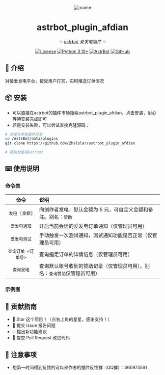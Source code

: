 
<div align="center">

![:name](https://count.getloli.com/@astrbot_plugin_afdian?name=astrbot_plugin_afdian&theme=minecraft&padding=6&offset=0&align=top&scale=1&pixelated=1&darkmode=auto)

# astrbot_plugin_afdian

_✨ [astrbot](https://github.com/AstrBotDevs/AstrBot) 爱发电插件 ✨_  

[![License](https://img.shields.io/badge/License-MIT-green.svg)](https://opensource.org/licenses/MIT)
[![Python 3.10+](https://img.shields.io/badge/Python-3.10%2B-blue.svg)](https://www.python.org/)
[![AstrBot](https://img.shields.io/badge/AstrBot-3.4%2B-orange.svg)](https://github.com/Soulter/AstrBot)
[![GitHub](https://img.shields.io/badge/作者-Zhalslar-blue)](https://github.com/Zhalslar)

</div>

## 🤝 介绍

对接爱发电平台，接受用户打赏，实时推送订单情况

## 📦 安装

- 可以直接在astrbot的插件市场搜索astrbot_plugin_afdian，点击安装，耐心等待安装完成即可
- 若是安装失败，可以尝试直接克隆源码：

```bash
# 克隆仓库到插件目录
cd /AstrBot/data/plugins
git clone https://github.com/Zhalslar/astrbot_plugin_afdian

# 控制台重启AstrBot
```

## ⌨️ 使用说明

### 命令表

| 命令 | 说明 |
|:--:|:--|
| `发电 [金额]` | 向创作者发电，默认金额为 5 元，可自定义金额和备注。别名：`赞助` |
| `爱发电通知` | 开启当前会话的爱发电订单通知（仅管理员可用） |
| `爱发电测试` | 手动触发一次测试通知，测试通知功能是否正常（仅管理员可用） |
| `查询订单 <订单号>` | 查询指定订单的详情信息（仅管理员可用） |
| `查询发电` | 查询默认账号收到的赞助记录（仅管理员可用）。别名：`查询赞助`仅管理员可用） |

### 示例图

## 👥 贡献指南

- 🌟 Star 这个项目！（点右上角的星星，感谢支持！）
- 🐛 提交 Issue 报告问题
- 💡 提出新功能建议
- 🔧 提交 Pull Request 改进代码

## 📌 注意事项

- 想第一时间得到反馈的可以来作者的插件反馈群（QQ群）：460973561
